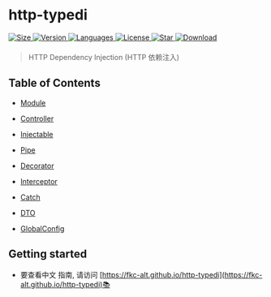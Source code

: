 # http-typedi

<div class='package-flex' style='margin-bottom: 20px'>
  <a href='https://www.npmjs.com/package/http-typedi' target='_blank'>
    <img src="https://img.shields.io/bundlephobia/minzip/http-typedi/latest" alt="Size" />
  </a>
  <a href="https://www.npmjs.com/package/http-typedi">
    <img src="https://img.shields.io/npm/v/http-typedi" alt="Version" />
  </a>
  <a href='https://www.npmjs.com/package/http-typedi'>
    <img src='https://img.shields.io/github/languages/top/fkc-alt/http-typedi' alt='Languages' />
  </a>
  <a href='https://www.npmjs.com/package/http-typedi' target='_blank'>
    <img src='https://img.shields.io/npm/l/http-typedi' alt='License' />
  </a>
  <a href='https://github.com/fkc-alt/http-typedi' target='_blank'>
    <img src='https://img.shields.io/github/stars/fkc-alt' alt='Star' />
  </a>
  <a href='https://www.npmjs.com/package/http-typedi' target='_blank'>
    <img src='https://img.shields.io/npm/dm/http-typedi' alt='Download' />
  </a>
</div>

>HTTP Dependency Injection (HTTP 依赖注入)

## Table of Contents

- [Module](https://fkc-alt.github.io/http-typedi/guide/module/)
+ [Controller](https://fkc-alt.github.io/http-typedi/guide/controller/)
* [Injectable](https://fkc-alt.github.io/http-typedi/guide/provider/)
- [Pipe](https://fkc-alt.github.io/http-typedi/guide/pipe/)
+ [Decorator](https://fkc-alt.github.io/http-typedi/guide/decorators/apply-decorators)
- [Interceptor](https://fkc-alt.github.io/http-typedi/guide/interceptor)
* [Catch](https://fkc-alt.github.io/http-typedi/guide/catch)
+ [DTO](https://fkc-alt.github.io/http-typedi/guide/support/what-is-dto)
- [GlobalConfig](https://fkc-alt.github.io/http-typedi/guide/global-config/)

## Getting started
- 要查看中文 指南, 请访问 [https://fkc-alt.github.io/http-typedi](https://fkc-alt.github.io/http-typedi)📚

